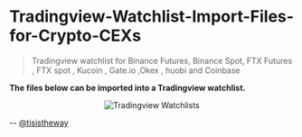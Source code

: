 # Tradingview-Watchlist-Import-Files-for-Crypto-CEXs

> Tradingview watchlist for Binance Futures, Binance Spot, FTX Futures , FTX spot , Kucoin , Gate.io ,Okex , huobi and Coinbase


**The files below can be imported into a Tradingview watchlist.**

<p align="center">
  <img src="https://i.imgur.com/jeZpljC.png" alt="Tradingview Watchlists" />
</p>



-- [@tisistheway](https://twitter.com/tisistheway)
